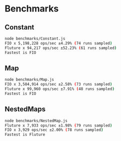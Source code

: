 # Benchmarks

## Constant

```bash
node benchmarks/Constant.js
FIO x 5,198,228 ops/sec ±4.29% (74 runs sampled)
Fluture x 94,217 ops/sec ±52.23% (61 runs sampled)
Fastest is FIO
```

## Map

```bash
node benchmarks/Map.js
FIO x 3,584,914 ops/sec ±2.58% (73 runs sampled)
Fluture x 99,960 ops/sec ±7.91% (48 runs sampled)
Fastest is FIO
```

## NestedMaps

```bash
node benchmarks/NestedMap.js
Fluture x 7,933 ops/sec ±1.98% (79 runs sampled)
FIO x 3,929 ops/sec ±2.00% (78 runs sampled)
Fastest is Fluture
```
